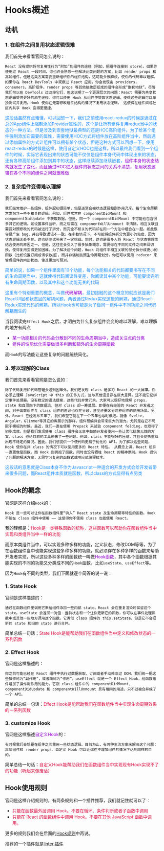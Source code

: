 # Hooks概述

## 动机

### 1. 在组件之间复用状态逻辑很难
我们首先来看看官网怎么说的：

`React 没有提供将可复用性行为“附加”到组件的途径（例如，把组件连接到 store）。如果你使用过 React 一段时间，你也许会熟悉一些解决此类问题的方案，比如 render props 和 高阶组件。但是这类方案需要重新组织你的组件结构，这可能会很麻烦，使你的代码难以理解。如果你在 React DevTools 中观察过 React 应用，你会发现由 providers，consumers，高阶组件，render props 等其他抽象层组成的组件会形成“嵌套地狱”。尽管我们可以在 DevTools 过滤掉它们，但这说明了一个更深层次的问题：React 需要为共享状态逻辑提供更好的原生途径。你可以使用 Hook 从组件中提取状态逻辑，使得这些逻辑可以单独测试并复用。Hook 使你在无需修改组件结构的情况下复用状态逻辑。 这使得在组件间或社区内共享 Hook 变得更便捷。`

<font color=#1E90FF>这段话虽然有点难懂，可以回想一下，我们之前使用react-redux的时候是通过在总的App组件上强制添加Provider属性的，这个是让所有组件复用redux当中的状态的一种方法。但是涉及到嵌套地狱最典型的还是HOC高阶组件，为了给某个组件强制添加它需要的属性，需要使用HOC方式将组件放在高阶组件当中，然后通过添加属性的方式让组件可以拥有某个状态，但是这种方式可以回想一下，使用react-redux的时候是这样，使用自定义HOC也是这样，所以最终我们看到一个组件的时候，实际它表现出来的状态可能不仅仅是组件本身代码中体现出来的状态，还有各种高阶组件添加到其中的状态，这样继续添加继续嵌套，<font color=#9400D3>组件本身的状态结构就发生了变化，而且通过HOC进入组件的状态之间的关系不清楚，复用状态逻辑在各个不同的组件之间就很难做</font></font>

### 2. 复杂组件变得难以理解
我们首先来看看官网怎么说的：

`我们经常维护一些组件，组件起初很简单，但是逐渐会被状态逻辑和副作用充斥。每个生命周期常常包含一些不相关的逻辑。例如，组件常常在 componentDidMount 和 componentDidUpdate 中获取数据。但是，同一个 componentDidMount 中可能也包含很多其它的逻辑，如设置事件监听，而之后需在 componentWillUnmount 中清除。相互关联且需要对照修改的代码被进行了拆分，而完全不相关的代码却在同一个方法中组合在一起。如此很容易产生 bug，并且导致逻辑不一致。在多数情况下，不可能将组件拆分为更小的粒度，因为状态逻辑无处不在。这也给测试带来了一定挑战。同时，这也是很多人将 React 与状态管理库结合使用的原因之一。但是，这往往会引入了很多抽象概念，需要你在不同的文件之间来回切换，使得复用变得更加困难。为了解决这个问题，Hook 将组件中相互关联的部分拆分成更小的函数（比如设置订阅或请求数据），而并非强制按照生命周期划分。你还可以使用 reducer 来管理组件的内部状态，使其更加可预测。`

<font color=#1E90FF>简单的说，如果一个组件里面有10个功能，每个功能相关的代码都要书写在不同的生命周期当中，这就使得代码阅读性变差，你阅读其中某个功能，可能要读完所有生命周期函数，以及其中和这个功能无关的代码</font>

<font color=#1E90FF>这里有个特别重要的概念，叫做<font color=#9400D3>代码解耦</font>，最初接触的这个概念的就应该是我们ReactUI层和状态层的解耦问题，两者通过Redux实现逻辑的解耦，通过React-Redux实现代码的解耦，所以Hook也可能是为了做同一组件中不同功能之间代码解耦而生的</font>

当我阅读完`Effect Hook`之后，才明白为什么复杂组件会变的难以理解，难以理解的地方有两点
+ <font color=#9400D3>某一功能相关的代码会分散到不同的生命周期当中，造成关注点的分离</font>
+ <font color=#9400D3>组件的性能优化需要做很多判断和额外的生命周期函数</font>

而`Hook`的写法能让这些复杂的问题统统简化。

### 3. 难以理解的Class
我们首先来看看官网是怎么说的：

`除了代码复用和代码管理会遇到困难外，我们还发现 class 是学习 React 的一大屏障。你必须去理解 JavaScript 中 this 的工作方式，这与其他语言存在巨大差异。还不能忘记绑定事件处理器。没有稳定的语法提案，这些代码非常冗余。大家可以很好地理解 props，state 和自顶向下的数据流，但对 class 却一筹莫展。即便在有经验的 React 开发者之间，对于函数组件与 class 组件的差异也存在分歧，甚至还要区分两种组件的使用场景。另外，React 已经发布五年了，我们希望它能在下一个五年也与时俱进。就像 Svelte，Angular，Glimmer等其它的库展示的那样，组件预编译会带来巨大的潜力。尤其是在它不局限于模板的时候。最近，我们一直在使用 Prepack 来试验 component folding，也取得了初步成效。但是我们发现使用 class 组件会无意中鼓励开发者使用一些让优化措施无效的方案。class 也给目前的工具带来了一些问题。例如，class 不能很好的压缩，并且会使热重载出现不稳定的情况。因此，我们想提供一个使代码更易于优化的 API。为了解决这些问题，Hook 使你在非 class 的情况下可以使用更多的 React 特性。 从概念上讲，React 组件一直更像是函数。而 Hook 则拥抱了函数，同时也没有牺牲 React 的精神原则。Hook 提供了问题的解决方案，无需学习复杂的函数式或响应式编程技术。`

<font color=#1E90FF>这段话的意思就是Class本身不作为Javascript一种适合的开发方式会给开发者带来很多问题，而React组件本质就是函数，所以class的方式显得有点另类</font>

## Hook的概念
官网是这样介绍`Hook`的：

`Hook 是一些可以让你在函数组件里“钩入” React state 及生命周期等特性的函数。Hook 不能在 class 组件中使用 —— 这使得你不使用 class 也能使用 React。`

我的理解是：<font color=#DD1144>Hook是一类特殊函数的统称，这些函数可以帮助你在函数组件当中实现和类组件当中一样的功能</font>

而原本类组件当中，可以实现多种多样的功能，定义状态，修改DOM等等，为了在函数组件当中也能实现这些多种多样的功能，就必须存在多种多样的函数来帮助开发者实现，所以这些多种多样的函数统一叫做<font color=#9400D3>Hook函数</font>，其中各个函数根据其能实现的不同的功能又分类成不同的`Hook`函数，比如`useState`、`useEffect`等。

因为`Hook`有不同的类型，我们下面就逐个简答的说一说：

### 1. State Hook
官网是这样描述的：

`通过在函数组件里调用它来给组件添加一些内部 state。React 会在重复渲染时保留这个 state。useState 会返回一对值：当前状态和一个让你更新它的函数，你可以在事件处理函数中或其他一些地方调用这个函数。它类似 class 组件的 this.setState，但是它不会把新的 state 和旧的 state 进行合并。`

简单总结一句话：<font color=#DD1144>State Hook是能帮助我们在函数组件当中定义和修改状态的一系列函数</font>


### 2. Effect Hook
官网是这样描述的：

`你之前可能已经在 React 组件中执行过数据获取、订阅或者手动修改过 DOM。我们统一把这些操作称为“副作用”，或者简称为“作用”。useEffect 就是一个 Effect Hook，给函数组件增加了操作副作用的能力。它跟 class 组件中的 componentDidMount、componentDidUpdate 和 componentWillUnmount 具有相同的用途，只不过被合并成了一个 API。`

简单的总结一句话：<font color=#DD1144>Effect Hook是能帮助我们在函数组件当中实现生命周期效果的一系列函数</font>

### 3. customize Hook
官网是这样描述<font color=#9400D3>自定义Hook</font>的：

`有时候我们会想要在组件之间重用一些状态逻辑。目前为止，有两种主流方案来解决这个问题：高阶组件和 render props。自定义 Hook 可以让你在不增加组件的情况下达到同样的目的。`

简单总结一句话：<font color=#DD1144>自定义Hook能帮助我们在函数组件当中实现现有Hook实现不了的功能（听起来像废话）</font>


## Hook使用规则
官网是这样介绍规则的，有两条规则和一个插件推荐，我们就记住就可以了：
+ <font color=#DD1144>只能在函数最外层调用 Hook。不要在循环、条件判断或者子函数中调用</font>
+ <font color=#DD1144>只能在 React 的函数组件中调用 Hook。不要在其他 JavaScript 函数中调用。</font>

更多的规则我们会在后面的[Hook规则](https://zh-hans.reactjs.org/docs/hooks-rules.html)中再说。

推荐的一个插件就是[linter 插件](https://www.npmjs.com/package/eslint-plugin-react-hooks)